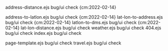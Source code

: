 

address-distance.ejs bug/ui check {cm:2022-02-14}

address-to-latlon.ejs  bug/ui check {cm:2022-02-14}
lat-lon-to-address.ejs  bug/ui check {cm:2022-02-14}
latlon-to-dms.ejs  bug/ui check {cm:2022-02-14}
lat-lon-distance.ejs  bug/ui check
weather.ejs  bug/ui check
404.ejs  bug/ui check
index.ejs  bug/ui check


page-template.ejs  bug/ui check
travel.ejs  bug/ui check
